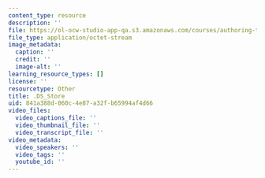 ```yaml
---
content_type: resource
description: ''
file: https://ol-ocw-studio-app-qa.s3.amazonaws.com/courses/authoring-test-demo-1027-cathleen/ds_store2
file_type: application/octet-stream
image_metadata:
  caption: ''
  credit: ''
  image-alt: ''
learning_resource_types: []
license: ''
resourcetype: Other
title: .DS_Store
uid: 841a388d-060c-4e87-a32f-b65994af4d66
video_files:
  video_captions_file: ''
  video_thumbnail_file: ''
  video_transcript_file: ''
video_metadata:
  video_speakers: ''
  video_tags: ''
  youtube_id: ''
---
```

